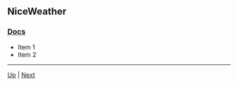 ## NiceWeather

### [Docs](/Docs/README.md)
* Item 1
* Item 2

<hr>

[Up](../README.md) | [Next](javaInstall.md)

